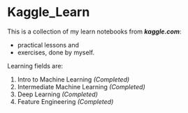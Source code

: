 # Kaggle_Learn

This is a collection of my learn notebooks from _**kaggle.com**_:

 - practical lessons and
 - exercises, done by myself.

Learning fields are: 

 1. Intro to Machine Learning *(Completed)*
 2. Intermediate Machine Learning *(Completed)*
 3. Deep Learning *(Completed)*
 4. Feature Engineering *(Completed)*
